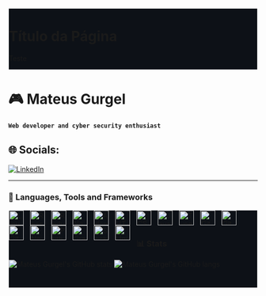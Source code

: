 <!DOCTYPE html>
<html>
<head>
	<title>Teste</title>
</head>
<body>
	<div style="background-color: #0d1117; border: 1px solid #fff;">
		<h1>Título da Página</h1>
		<p>Teste</p>
	</div>
</body>
</html>

# 🎮 Mateus Gurgel

**`Web developer and cyber security enthusiast`**

## 🌐 Socials:
[![LinkedIn](https://img.shields.io/badge/LinkedIn-%230077B5.svg?logo=linkedin&logoColor=white)](https://www.linkedin.com/in/mateus-gurgel-554891238) 

---

### 🧰 Languages, Tools and Frameworks

<div style="background-color: #0d1117; border: 1px solid #fff;">

<img align="left" alt="Linux" width="30px" style="padding-right:10px;" src="https://cdn.jsdelivr.net/gh/devicons/devicon/icons/linux/linux-original.svg" />

<img align="left" alt="React" width="30px" style="padding-right:10px;" src="https://cdn.jsdelivr.net/gh/devicons/devicon/icons/react/react-original.svg" />

<img align="left" alt="Redux" width="30px" style="padding-right:10px;" src="https://cdn.jsdelivr.net/gh/devicons/devicon/icons/redux/redux-original.svg" />

<img align="left" alt="NodeJS" width="30px" style="padding-right:10px;" src="https://cdn.jsdelivr.net/gh/devicons/devicon/icons/nodejs/nodejs-original.svg"/>

<img align="left" alt="AdonisJS" width="30px" style="padding-right:10px;" src="https://cdn.jsdelivr.net/gh/devicons/devicon/icons/adonisjs/adonisjs-original.svg" />

<img align="left" alt="HTML" width="30px" style="padding-right:10px;" src="https://cdn.jsdelivr.net/gh/devicons/devicon/icons/html5/html5-plain.svg" />

<img align="left" alt="CSS" width="30px" style="padding-right:10px;" src="https://cdn.jsdelivr.net/gh/devicons/devicon/icons/css3/css3-plain.svg" />

<img align="left" alt="JavaScript" width="30px" style="padding-right:10px;" src="https://cdn.jsdelivr.net/gh/devicons/devicon/icons/javascript/javascript-plain.svg" />

<img align="left" alt="TypeScript" width="30px" style="padding-right:10px;" src="https://cdn.jsdelivr.net/gh/devicons/devicon/icons/typescript/typescript-plain.svg" />

<img align="left" alt="Git" width="30px" style="padding-right:10px;" src="https://cdn.jsdelivr.net/gh/devicons/devicon/icons/git/git-original.svg" />

<img align="left" alt="GitHub" width="30px" style="padding-right:10px;" src="https://cdn.jsdelivr.net/gh/devicons/devicon/icons/github/github-original.svg" />

<img align="left" alt="GitLab" width="30px" style="padding-right:10px;" src="https://cdn.jsdelivr.net/gh/devicons/devicon/icons/gitlab/gitlab-original.svg" />

<img align="left" alt="Next.js" width="30px" style="padding-right:10px;" src="https://cdn.jsdelivr.net/gh/devicons/devicon/icons/nextjs/nextjs-original-wordmark.svg" />

<img align="left" alt="Python" width="30px" style="padding-right:10px;" src="https://cdn.jsdelivr.net/gh/devicons/devicon/icons/python/python-plain.svg" />

<img align="left" alt="GraphQl" width="30px" style="padding-right:10px;" src="https://cdn.jsdelivr.net/gh/devicons/devicon/icons/graphql/graphql-plain.svg">

<img align="left" alt="Socket.io" width="30px" style="padding-right:10px;" src="https://cdn.jsdelivr.net/gh/devicons/devicon/icons/socketio/socketio-original.svg">

<img align="left" alt="Unity" width="30px" style="padding-right:10px;" src="https://cdn.jsdelivr.net/gh/devicons/devicon/icons/unity/unity-original.svg">
  

<div/>

<br />

#

### 📊 Stats

  ![Mateus Gurgel's GitHub stats](https://github-readme-stats.vercel.app/api?username=MateusGurgel&show_icons=true&theme=midnight-purple)
  ![Mateus Gurgel's GitHub langs](https://github-readme-stats.vercel.app/api/top-langs/?username=MateusGurgel&layout=compact&langs_count=16&theme=midnight-purple)


<!-- ![GitHub Streak](https://streak-stats.demolab.com?user=MateusGurgel&theme=gruvbox&border_radius=4.5) -->

#

